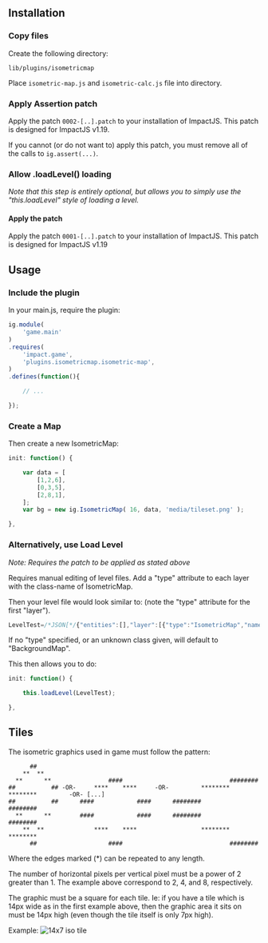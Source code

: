 Installation
----

### Copy files

Create the following directory:

`lib/plugins/isometricmap`

Place `isometric-map.js` and `isometric-calc.js` file into directory.

### Apply Assertion patch

Apply the patch `0002-[..].patch` to your installation of ImpactJS. This patch is designed for ImpactJS v1.19.

If you cannot (or do not want to) apply this patch, you must remove all of the calls to `ig.assert(...)`.

### Allow .loadLevel() loading

_Note that this step is entirely optional, but allows you to simply use the "this.loadLevel" style of loading a level._

#### Apply the patch
Apply the patch `0001-[..].patch` to your installation of ImpactJS. This patch is designed for ImpactJS v1.19

Usage
----

### Include the plugin

In your main.js, require the plugin:

```javascript
ig.module( 
	'game.main' 
)
.requires(
	'impact.game',
    'plugins.isometricmap.isometric-map',
)
.defines(function(){

    // ...

});
```

### Create a Map

Then create a new IsometricMap:

```javascript
init: function() {

    var data = [
        [1,2,6],
        [0,3,5],
        [2,8,1],
    ];
    var bg = new ig.IsometricMap( 16, data, 'media/tileset.png' );

},
```

### Alternatively, use Load Level

_Note: Requires the patch to be applied as stated above_

Requires manual editing of level files. Add a "type" attribute to each layer
with the class-name of IsometricMap.

Then your level file would look similar to:
(note the "type" attribute for the first "layer").

```javascript
LevelTest=/*JSON[*/{"entities":[],"layer":[{"type":"IsometricMap","name":"BG", ..., "data":[[1,4],[3,2]]}]}/*]JSON*/;
```

If no "type" specified, or an unknown class given, will default to "BackgroundMap".

This then allows you to do:

```javascript
init: function() {

    this.loadLevel(LevelTest);

},
```

Tiles
----

The isometric graphics used in game must follow the pattern:

```
      ##
    **  **
  **      **                ####                              ########
##          ## -OR-     ****    ****     -OR-         ********        ********         -OR- [...]
##          ##      ####            ####      ########                        ########
  **      **        ####            ####      ########                        ########
    **  **              ****    ****                  ********        ********
      ##                    ####                              ########
```

Where the edges marked (*) can be repeated to any length.

The number of horizontal pixels per vertical pixel must be a power of 2 greater
than 1. The example above correspond to 2, 4, and 8, respectively.

The graphic must be a square for each tile. Ie: if you have a tile which is 14px wide as in the first example above, then the graphic area it sits on must be 14px high (even though the tile itself is only 7px high).

Example:
![14x7 iso tile](http://i.imgur.com/YVjxX.png)

